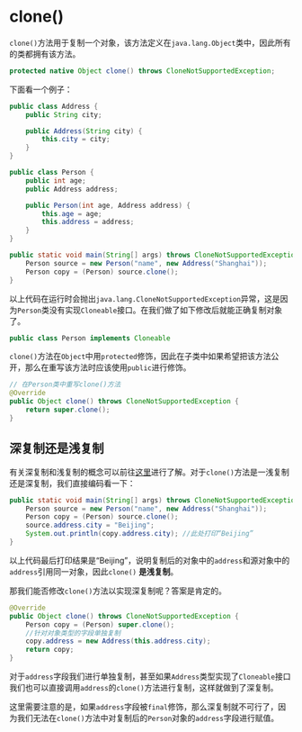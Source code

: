 # clone()

`clone()`方法用于复制一个对象，该方法定义在`java.lang.Object`类中，因此所有的类都拥有该方法。

```java
protected native Object clone() throws CloneNotSupportedException;
```

下面看一个例子：

```java
public class Address {
    public String city;

    public Address(String city) {
        this.city = city;
    }
}

public class Person {
    public int age;
    public Address address;

    public Person(int age, Address address) {
        this.age = age;
        this.address = address;
    }
}

public static void main(String[] args) throws CloneNotSupportedException {
    Person source = new Person("name", new Address("Shanghai"));
    Person copy = (Person) source.clone();
}
```

以上代码在运行时会抛出`java.lang.CloneNotSupportedException`异常，这是因为`Person`类没有实现`Cloneable`接口。在我们做了如下修改后就能正确复制对象了。

```java
public class Person implements Cloneable
```

`clone()`方法在`Object`中用`protected`修饰，因此在子类中如果希望把该方法公开，那么在重写该方法时应该使用`public`进行修饰。

```java
// 在Person类中重写clone()方法
@Override
public Object clone() throws CloneNotSupportedException {
    return super.clone();
}
```

## 深复制还是浅复制

有关深复制和浅复制的概念可以前往[这里](shallow-copy-deep-copy.md)进行了解。对于`clone()`方法是一浅复制还是深复制，我们直接编码看一下：

```java
public static void main(String[] args) throws CloneNotSupportedException {
    Person source = new Person("name", new Address("Shanghai"));
    Person copy = (Person) source.clone();
    source.address.city = "Beijing";
    System.out.println(copy.address.city); //此处打印“Beijing”
}
```

以上代码最后打印结果是“Beijing”，说明复制后的对象中的`address`和源对象中的`address`引用同一对象，因此`clone()` **是浅复制**。

那我们能否修改`clone()`方法以实现深复制呢？答案是肯定的。

```java
@Override
public Object clone() throws CloneNotSupportedException {
    Person copy = (Person) super.clone();
    //针对对象类型的字段单独复制
    copy.address = new Address(this.address.city);
    return copy;
}
```

对于`address`字段我们进行单独复制，甚至如果`Address`类型实现了`Cloneable`接口我们也可以直接调用`address`的`clone()`方法进行复制，这样就做到了深复制。

这里需要注意的是，如果`address`字段被`final`修饰，那么深复制就不可行了，因为我们无法在`clone()`方法中对复制后的`Person`对象的`address`字段进行赋值。

